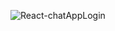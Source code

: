 ![React-chatAppLogin](https://github.com/user-attachments/assets/03ea3032-d2b9-4679-a85e-86dca303e9ed)
